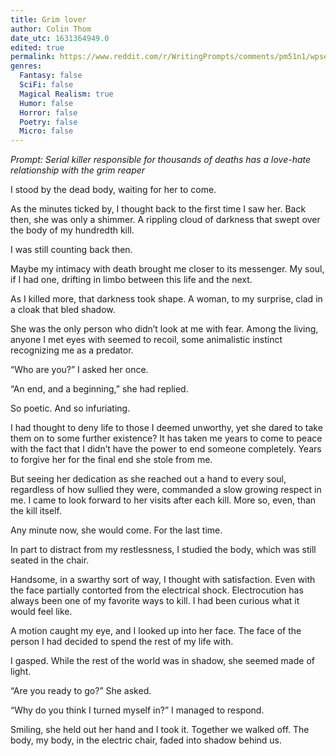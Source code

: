 ```yaml
---
title: Grim lover
author: Colin Thom
date_utc: 1631364949.0
edited: true
permalink: https://www.reddit.com/r/WritingPrompts/comments/pm51n1/wpserial_killer_responsible_for_thousands_of/
genres:
  Fantasy: false
  SciFi: false
  Magical Realism: true
  Humor: false
  Horror: false
  Poetry: false
  Micro: false
---
```


_Prompt: Serial killer responsible for thousands of deaths has a love-hate relationship with the grim reaper_

I stood by the dead body, waiting for her to come.

As the minutes ticked by, I thought back to the first time I saw her. Back then, she was only a shimmer. A rippling cloud of darkness that swept over the body of my hundredth kill.

I was still counting back then.

Maybe my intimacy with death brought me closer to its messenger. My soul, if I had one, drifting in limbo between this life and the next.

As I killed more, that darkness took shape. A woman, to my surprise, clad in a cloak that bled shadow.

She was the only person who didn’t look at me with fear. Among the living, anyone I met eyes with seemed to recoil, some animalistic instinct recognizing me as a predator.

“Who are you?” I asked her once.

“An end, and a beginning,” she had replied.

So poetic. And so infuriating.

I had thought to deny life to those I deemed unworthy, yet she dared to take them on to some further existence? It has taken me years to come to peace with the fact that I didn’t have the power to end someone completely. Years to forgive her for the final end she stole from me.

But seeing her dedication as she reached out a hand to every soul, regardless of how sullied they were, commanded a slow growing respect in me. I came to look forward to her visits after each kill. More so, even, than the kill itself.

Any minute now, she would come. For the last time.

In part to distract from my restlessness, I studied the body, which was still seated in the chair.

Handsome, in a swarthy sort of way, I thought with satisfaction. Even with the face partially contorted from the electrical shock. Electrocution has always been one of my favorite ways to kill. I had been curious what it would feel like.

A motion caught my eye, and I looked up into her face. The face of the person I had decided to spend the rest of my life with.

I gasped. While the rest of the world was in shadow, she seemed made of light.

“Are you ready to go?” She asked.

“Why do you think I turned myself in?” I managed to  respond.

Smiling, she held out her hand and I took it. Together we walked off. The body, my body, in the electric chair, faded into shadow behind us.
